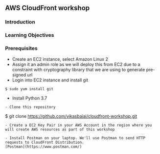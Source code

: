 ## AWS CloudFront workshop

### Introduction

### Learning Objectives

### Prerequisites
- Create an EC2 instance, select Amazon Linux 2
- Assign it an admin role as we will deploy this from EC2 due to a constraint with cryptography library that we are using to generate pre-signed url
- Login into EC2 instance and install git
```
$ sudo yum install git
```
- Install Python 3.7
```
- Clone this repository
```
$ git clone https://github.com/vikasbajaj/cloudfront-workshop.git
```
- Create a EC2 Key Pair in your AWS Account in the region where you will create AWS resources as part of this workshop

- Install Postman on your laptop. We'll use Postman to send HTTP requests to CloudFront Distribution.
[Postman](https://www.postman.com/)

